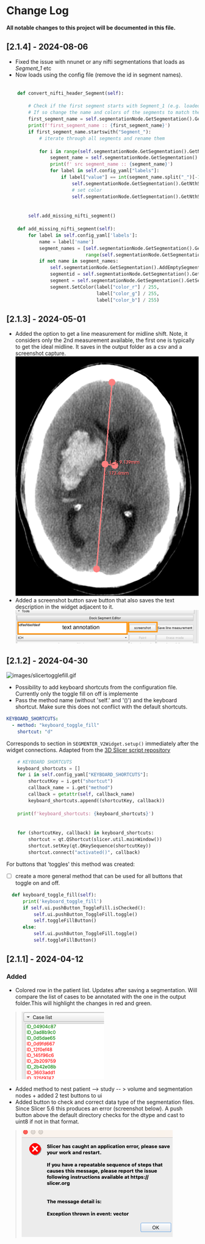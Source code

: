 # Change Log

**All notable changes to this project will be documented in this file.**

## [2.1.4] - 2024-08-06
- Fixed the issue with nnunet or any nifti segmentations that loads as _Segment_1_ etc
- Now loads using the config file (remove the id in segment names).

```py

    def convert_nifti_header_Segment(self):

        # Check if the first segment starts with Segment_1 (e.g. loaded from nnunet).
        # If so change the name and colors of the segments to match the ones in the config file
        first_segment_name = self.segmentationNode.GetSegmentation().GetNthSegment(0).GetName()
        print(f'first_segment_name :: {first_segment_name}')
        if first_segment_name.startswith("Segment_"):
            # iterate through all segments and rename them

            for i in range(self.segmentationNode.GetSegmentation().GetNumberOfSegments()):
                segment_name = self.segmentationNode.GetSegmentation().GetNthSegment(i).GetName()
                print(f' src segment_name :: {segment_name}')
                for label in self.config_yaml["labels"]:
                    if label["value"] == int(segment_name.split("_")[-1]):
                        self.segmentationNode.GetSegmentation().GetNthSegment(i).SetName(label['name'])
                        # set color
                        self.segmentationNode.GetSegmentation().GetNthSegment(i).SetColor(label["color_r"] / 255,
                                                                                          label["color_g"] / 255,
                                                                                          label["color_b"] / 255)
        self.add_missing_nifti_segment()

    def add_missing_nifti_segment(self):
        for label in self.config_yaml['labels']:
            name = label['name']
            segment_names = [self.segmentationNode.GetSegmentation().GetNthSegment(node).GetName() for node in
                             range(self.segmentationNode.GetSegmentation().GetNumberOfSegments())]
            if not name in segment_names:
                self.segmentationNode.GetSegmentation().AddEmptySegment(name)
                segmentid = self.segmentationNode.GetSegmentation().GetSegmentIdBySegmentName(name)
                segment = self.segmentationNode.GetSegmentation().GetSegment(segmentid)
                segment.SetColor(label["color_r"] / 255,
                                 label["color_g"] / 255,
                                 label["color_b"] / 255)

```

## [2.1.3] - 2024-05-01
- Added the option to get a line measurement for midline shift. Note, it considers only the 2nd measurement available, the first one is typically to get the ideal midline. It saves in the output folder as a csv and a screenshot capture. 
![MLSmeasure.png](images%2FMLSmeasure.png)
- Added a screenshot button save button that also saves the text description in the widget adjacent to it. 
![screeshot.png](images%2Fscreeshot.png)


## [2.1.2] - 2024-04-30

![images/slicertogglefill.gif](https://github.com/laurentletg/ICH_SEGMENTER_V2/blob/main/images/slicertogglefill.gif)
- Possibility to add keyboard shortcuts from the configuration file. Currently only the toggle fill on off is implemente
- Pass the method name (without 'self.' and '()') and the keyboard shortcut. Make sure this does not conflict with the default shortcuts.
```yaml
KEYBOARD_SHORTCUTS: 
  - method: "keyboard_toggle_fill"
    shortcut: "d"
```
Corresponds to section in `SEGMENTER_V2Widget.setup()` immediately after the widget connections. Adapted from the [3D Slicer script repository](https://slicer.readthedocs.io/en/latest/developer_guide/script_repository.html#customize-keyboard-shortcuts)
```py
    # KEYBOARD SHORTCUTS
    keyboard_shortcuts = []
    for i in self.config_yaml["KEYBOARD_SHORTCUTS"]:
        shortcutKey = i.get("shortcut")
        callback_name = i.get("method")
        callback = getattr(self, callback_name)
        keyboard_shortcuts.append((shortcutKey, callback))

    print(f'keyboard_shortcuts: {keyboard_shortcuts}')


    for (shortcutKey, callback) in keyboard_shortcuts:
        shortcut = qt.QShortcut(slicer.util.mainWindow())
        shortcut.setKey(qt.QKeySequence(shortcutKey))
        shortcut.connect("activated()", callback)
```
For buttons that 'toggles' this method was created:
- [ ] create a more general method that can be used for all buttons that toggle on and off.
```py
  def keyboard_toggle_fill(self):
      print('keyboard_toggle_fill')
      if self.ui.pushButton_ToggleFill.isChecked():
          self.ui.pushButton_ToggleFill.toggle()
          self.toggleFillButton()
      else:
          self.ui.pushButton_ToggleFill.toggle()
          self.toggleFillButton()

```

## [2.1.1] - 2024-04-12

### Added
- Colored row in the patient list. Updates after saving a  segmentation. Will compare the list of cases to be annotated with the one in the output folder.This will highlight the changes in red and green. 
> ![Colored list.png](images%2FColored%20list.png)
- Added method to nest patient --> study -- > volume and segmentation nodes + added 2 test buttons to ui
- Added button to check and correct data type of the segmentation files. Since Slicer 5.6 this produces an error (screenshot below). A push button above the default directory checks for the dtype and cast to uint8 if not in that format. 
>![Slicer vector error float vs uint8.png](images%2FSlicer%20vector%20error%20float%20vs%20uint8.png)

